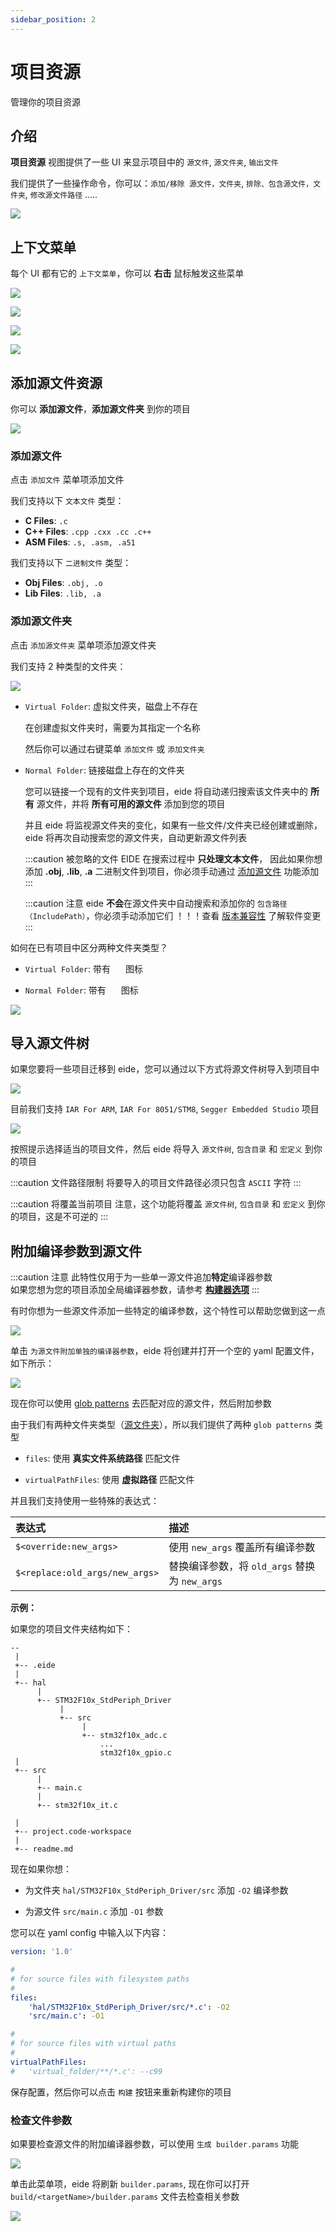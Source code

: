 ```yaml
---
sidebar_position: 2
---
```


# 项目资源

管理你的项目资源

## 介绍

**项目资源** 视图提供了一些 UI 来显示项目中的 `源文件`, `源文件夹`, `输出文件`

我们提供了一些操作命令，你可以：`添加/移除 源文件，文件夹`, `排除、包含源文件，文件夹`, `修改源文件路径` .....

![](/docs_img/proj_res_preview.png)

## 上下文菜单

每个 UI 都有它的 `上下文菜单`，你可以 **右击** 鼠标触发这些菜单

![](/docs_img/ctx_menu_prj.png)

![](/docs_img/ctx_menu_prj_res.png)

![](/docs_img/ctx_menu_prj_folder.png)

![](/docs_img/ctx_menu_prj_file.png)

## 添加源文件资源

你可以 **添加源文件**，**添加源文件夹** 到你的项目

![](/docs_img/prj_res_add_src_file.png)

### 添加源文件

点击 `添加文件` 菜单项添加文件

我们支持以下 `文本文件` 类型：

- **C Files**: `.c`
- **C++ Files**: `.cpp .cxx .cc .c++`
- **ASM Files**: `.s, .asm, .a51`

我们支持以下 `二进制文件` 类型：

- **Obj Files**: `.obj, .o`
- **Lib Files**: `.lib, .a`

### 添加源文件夹

点击 `添加源文件夹` 菜单项添加源文件夹

我们支持 2 种类型的文件夹：

![](/docs_img/prj_res_folder_typ.png)

- `Virtual Folder`: 虚拟文件夹，磁盘上不存在

  在创建虚拟文件夹时，需要为其指定一个名称

  然后你可以通过右键菜单 `添加文件` 或 `添加文件夹`

- `Normal Folder`: 链接磁盘上存在的文件夹

  您可以链接一个现有的文件夹到项目，eide 将自动递归搜索该文件夹中的 **所有** 源文件，并将 **所有可用的源文件** 添加到您的项目

  并且 eide 将监视源文件夹的变化，如果有一些文件/文件夹已经创建或删除，eide 将再次自动搜索您的源文件夹，自动更新源文件列表

  :::caution 被忽略的文件
  EIDE 在搜索过程中 **只处理文本文件**，
  因此如果你想添加 **.obj**, **.lib**, **.a** 二进制文件到项目，你必须手动通过 [添加源文件](#添加源文件) 功能添加
  :::
  
  :::caution 注意
  eide **不会**在源文件夹中自动搜索和添加你的 `包含路径（IncludePath）`，你必须手动添加它们 ！！！查看 [版本兼容性](../notice/compatibility_changes) 了解软件变更
  :::

如何在已有项目中区分两种文件夹类型？

- `Virtual Folder`: 带有 <img width="16px" bor src="/docs_img/icon/folder_virtual.svg"/> 图标

- `Normal Folder`: 带有 <img width="16px" bor src="/docs_img/icon/folder_root.svg"/> 图标

![](/docs_img/prj_res_folder_typ_cmp.png)

## 导入源文件树

如果您要将一些项目迁移到 eide，您可以通过以下方式将源文件树导入到项目中

![](/docs_img/prj_res_imp_src_tree.png)

目前我们支持 `IAR For ARM`, `IAR For 8051/STM8`, `Segger Embedded Studio` 项目

![](/docs_img/prj_res_imp_src_tree_importers.png)

按照提示选择适当的项目文件，然后 eide 将导入 `源文件树`, `包含目录` 和 `宏定义` 到你的项目

:::caution 文件路径限制
将要导入的项目文件路径必须只包含 `ASCII` 字符
:::

:::caution 将覆盖当前项目
注意，这个功能将覆盖 `源文件树`, `包含目录` 和 `宏定义` 到你的项目，这是不可逆的
:::

## 附加编译参数到源文件

:::caution 注意
此特性仅用于为一些单一源文件追加**特定**编译器参数<br/>
如果您想为您的项目添加全局编译器参数，请参考 [**构建器选项**](../modules/builder#高级配置)
:::

有时你想为一些源文件添加一些特定的编译参数，这个特性可以帮助您做到这一点

![](/docs_img/prj_res_add_src_file_args.png)

单击 `为源文件附加单独的编译器参数`，eide 将创建并打开一个空的 yaml 配置文件，如下所示：

![](/docs_img/prj_res_add_src_file_args_preview.png)

现在你可以使用 [glob patterns](https://github.com/micromatch/micromatch#matching-features) 去匹配对应的源文件，然后附加参数

由于我们有两种文件夹类型（[源文件夹](#添加源文件夹)），所以我们提供了两种 `glob patterns` 类型

- `files`: 使用 **真实文件系统路径** 匹配文件

- `virtualPathFiles`: 使用 **虚拟路径** 匹配文件

并且我们支持使用一些特殊的表达式：

|表达式|描述|
|:----|:----|
|`$<override:new_args>`|使用 `new_args` 覆盖所有编译参数|
|`$<replace:old_args/new_args>`|替换编译参数，将 `old_args` 替换为 `new_args`|

**示例：**

如果您的项目文件夹结构如下：

```
--
 |
 +-- .eide
 |
 +-- hal
      |
      +-- STM32F10x_StdPeriph_Driver
           |
           +-- src
                |
                +-- stm32f10x_adc.c
                    ...
                    stm32f10x_gpio.c
 |
 +-- src
      |
      +-- main.c
      |
      +-- stm32f10x_it.c

 |
 +-- project.code-workspace
 |
 +-- readme.md
```

现在如果你想：

- 为文件夹 `hal/STM32F10x_StdPeriph_Driver/src` 添加 `-O2` 编译参数

- 为源文件 `src/main.c` 添加 `-O1` 参数

您可以在 yaml config 中输入以下内容：

```yaml
version: '1.0'

#
# for source files with filesystem paths
#
files:
    'hal/STM32F10x_StdPeriph_Driver/src/*.c': -O2
    'src/main.c': -O1

#
# for source files with virtual paths
#
virtualPathFiles:
#   'virtual_folder/**/*.c': --c99
```

保存配置，然后你可以点击 `构建` 按钮来重新构建你的项目

### 检查文件参数

如果要检查源文件的附加编译器参数，可以使用 `生成 builder.params` 功能

![](/docs_img/prj_gen_builder_params.png)

单击此菜单项，eide 将刷新 `builder.params`, 现在你可以打开 `build/<targetName>/builder.params` 文件去检查相关参数

![](/docs_img/prj_builder_params_src_args.png)

